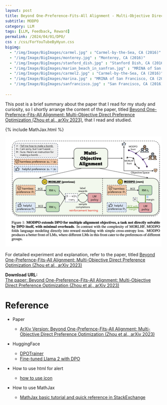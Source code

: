 ```yaml
---
layout: post
title: Beyond One-Preference-Fits-All Alignment - Multi-Objective Direct Preference Optimization
subtitle: MODPO
category: LLM
tags: [LLM, Feedback, Reward]
permalink: /2024/04/01/DPO/
css : /css/ForYouTubeByHyun.css
bigimg: 
  - "/img/Image/BigImages/carmel.jpg" : "Carmel-by-the-Sea, CA (2016)"
  - "/img/Image/BigImages/monterey.jpg" : "Monterey, CA (2016)"
  - "/img/Image/BigImages/stanford_dish.jpg" : "Stanford Dish, CA (2016)"
  - "/img/Image/BigImages/marian_beach_in_sanfran.jpg" : "MRINA of San Francisco, CA (2016)"
  - "/img/Image/BigImages/carmel2.jpg" : "Carmel-by-the-Sea, CA (2016)"
  - "/img/Image/BigImages/marina.jpg" : "MRINA of San Francisco, CA (2016)"
  - "/img/Image/BigImages/sanfrancisco.jpg" : "San Francisco, CA (2016)"
  
---
```


This post is a brief summary about the paper that I read for my study and curiosity, so I shortly arrange the content of the paper, titled [Beyond One-Prefernce-Fits-All Alignment: Multi-Objective Direct Preference Optimization (Zhou et al., arXiv 2023)](https://arxiv.org/abs/2310.03708), that I read and studied. 

{% include MathJax.html %}

![Zhou et al., arXiv 2023](/img/Image/NaturalLanguageProcessing/Papers/RL/2024-07-16-MODPO/MODPO_01.png)


For detailed experiment and explanation, refer to the paper, titled [Beyond One-Prefernce-Fits-All Alignment: Multi-Objective Direct Preference Optimization (Zhou et al., arXiv 2023)](https://arxiv.org/abs/2310.03708)

<div class="alert alert-success" role="alert"><i class="fa fa-paperclip fa-lg"></i> <b>Download URL: </b><br>
  <a href="https://arxiv.org/abs/2310.03708">The paper: Beyond One-Preference-Fits-All Alignment: Multi-Objective Direct Preference Optimization (Zhou et al., arXiv 2023)</a></div>

# Reference 

- Paper 
  - [ArXiv Version: Beyond One-Prefernce-Fits-All Alignment: Multi-Objective Direct Preference Optimization (Zhou et al., arXiv 2023)](https://arxiv.org/abs/2310.03708)
 
- HuggingFace
  - [DPOTrainer](https://huggingface.co/docs/trl/main/en/dpo_trainer)
  - [Fine-tuned Llama 2 with DPO](https://huggingface.co/blog/dpo-trl)
  
- How to use html for alert
  - [how to use icon](http://idratherbewriting.com/documentation-theme-jekyll/mydoc_icons.html)
 
- How to use MathJax 
  - [MathJax basic tutorial and quick reference in StackExchange](https://math.meta.stackexchange.com/questions/5020/mathjax-basic-tutorial-and-quick-reference)

